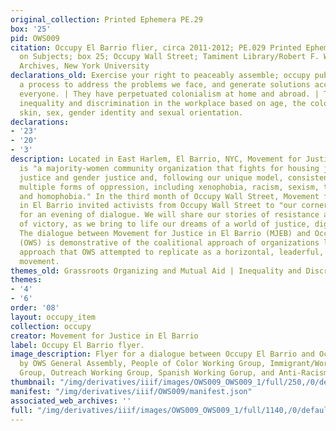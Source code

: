 ```yaml
---
original_collection: Printed Ephemera PE.29
box: '25'
pid: OWS009
citation: Occupy El Barrio flier, circa 2011-2012; PE.029 Printed Ephemera Collection
  on Subjects; box 25; Occupy Wall Street; Tamiment Library/Robert F. Wagner Labor
  Archives, New York University
declarations_old: Exercise your right to peaceably assemble; occupy public space;  create
  a process to address the problems we face, and generate solutions accessible to
  everyone. | They have perpetuated colonialism at home and abroad. | They have perpetuated
  inequality and discrimination in the workplace based on age, the color of one's
  skin, sex, gender identity and sexual orientation.
declarations:
- '23'
- '20'
- '3'
description: Located in East Harlem, El Barrio, NYC, Movement for Justice in El Barrio
  is "a majority-women community organization that fights for housing justice, immigrant
  justice and gender justice and, following our unique model, consistently challenges
  multiple forms of oppression, including xenophobia, racism, sexism, transphobia,
  and homophobia." In the third month of Occupy Wall Street, Movement for Justice
  in El Barrio invited activists from Occupy Wall Street to "our corner of the world
  for an evening of dialogue. We will share our stories of resistance and memories
  of victory, as we bring to life our dreams of a world of justice, dignity, and democracy."
  The dialogue between Movement for Justice in El Barrio (MJEB) and Occupy Wall Street
  (OWS) is demonstrative of the coalitional approach of organizations like MJEB, an
  approach that OWS attempted to replicate as a horizontal, leaderful, and "big umbrella"
  movement.
themes_old: Grassroots Organizing and Mutual Aid | Inequality and Discrimination
themes:
- '4'
- '6'
order: '08'
layout: occupy_item
collection: occupy
creator: Movement for Justice in El Barrio
label: Occupy El Barrio flyer.
image_description: Flyer for a dialogue between Occupy El Barrio and Occupy OWS endorsed
  by OWS General Assembly, People of Color Working Group, Immigrant/Worker Working
  Group, Outreach Working Group, Spanish Working Gorup, and Anti-Racism Allies Group
thumbnail: "/img/derivatives/iiif/images/OWS009_OWS009_1/full/250,/0/default.jpg"
manifest: "/img/derivatives/iiif/OWS009/manifest.json"
associated_web_archives: ''
full: "/img/derivatives/iiif/images/OWS009_OWS009_1/full/1140,/0/default.jpg"
---
```

